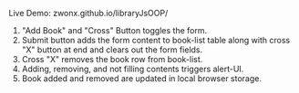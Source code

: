 Live Demo: zwonx.github.io/libraryJsOOP/

1. "Add Book" and "Cross" Button toggles the form.
2. Submit button adds the form content to book-list table along with cross "X" button at end and clears out the form fields.
3. Cross "X" removes the book row from book-list.
4. Adding, removing, and not filling contents triggers alert-UI.
5. Book added and removed are updated in local browser storage.
